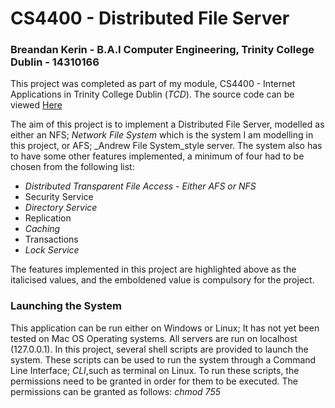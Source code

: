 # CS4400 - Distributed File Server #

### Breandan Kerin - B.A.I Computer Engineering, Trinity College Dublin - 14310166 ###

This project was completed as part of my module, CS4400 - Internet Applications in Trinity College Dublin (_TCD_).
The source code can be viewed [Here](https://bitbucket.org/Breandan96/cs4400distributedfileserver)

The aim of this project is to implement a Distributed File Server, modelled as either an NFS; _Network File System_ which is the system
I am modelling in this project, or AFS; _Andrew File System_style server. The system also has to have some other features
implemented, a minimum of four had to be chosen from the following list:

*    *_Distributed Transparent File Access - Either AFS or NFS_*
*    Security Service
*    _Directory Service_
*    Replication
*    _Caching_
*    Transactions
*    _Lock Service_

The features implemented in this project are highlighted above as the italicised values, and the emboldened value is compulsory
for the project.

### Launching the System ###
This application can be run either on Windows or Linux; It has not yet been tested on Mac OS Operating systems. All servers are run on localhost (127.0.0.1). In this project,
several shell scripts are provided to launch the system. These scripts can be used to run the system through a Command Line Interface; _CLI_,such as terminal
on Linux. To run these scripts, the permissions need to be granted in order for them to be executed. The permissions can be granted as follows:
_chmod 755 <script name>_. The list below is the list of required commands to give permissions in this project:
* chmod 755 install_requirements.sh
* chmod 755 launch_directory_server.sh
* chmod 755 launch_file_server.sh
* chmod 755 launch_locking_server.sh
* chmod 755 launch_client.sh

To launch the system, first give the permissions as shown above, then in order to run the scripts, a command similar
to the following is used: *./<script name>.sh*
The list below shows the order in which to run each of the scripts.
* ./install_requirements.sh
    * This script must be run first. It will install all of the required dependencies in order for the service to run, it installs
    all of the listed requirements from the *requirements.txt* file.
* ./launch_directory_server.sh
    * This script will run the directory server launching script. It will make the directory server available at the URL "http://127.0.0.1:46666"
    This address and port number is known by every entity that requires it; file server, lock server and client.
* ./launch_locking_server.sh
    * This script runs the locking server. In relation to the order of launch, this and the file server scripts can be run interchangeably.
    This script runs the locking server at URL "http://127.0.0.1:46667".
* ./launch_file_server.sh <number_of_servers_to_spawn>
    * This script runs up a series of file servers. For this file, the number of file servers to spawn must be specified in the
    <number_of_servers_to_spawn> field. Here, the first file server will be hosted on port "46668",  and every subsequent file server spawned
    will be hosted on the incremented value of the previous; ie 46668, 46669 etc etc.
    hence the URL for the servers will similar to "http://127.0.0.1:46668"
* ./launch_client.sh
    * This script will spawn up a single client. To spawn multiple clients, this script will need to be run multiple times. This is
    because each client will be required to input values for file names etc while in use, and would simply cause confusion if they were
    all run on the same window.

### Additional Notes on this project ###
* Originally, I had implemented this project using Sockets; instead of Flask and restful-flask, for my means of communications between
  each of my services (e.g. between a client and a file server). It was only when I had implemented the file server and
  client and had nearly finished work on the directory server, did I realise the error of my ways; I my code ran into an infintite loop when
  repsonding to the cleitns request, and I began implementing this with flask and flask-restful. Changing to REST was a great idea,
  as it simplified my approach significantly and I no longer needed to worry about implementing sockets and handling them and threads between multiple services.
* The last commit that includes code from the socket and multi-threading approach can be found [Here](https://bitbucket.org/Breandan96/cs4400distributedfileserver/commits/805aa84afbe567bdebfe1bca356f20b246f3eae5)

### Languages, Dependencies etc ###
The list of dependencies are highlighted below. This project uses the Python 2.7 project interpreter.
The list of requirements are contained within _requirements.txt_ file. all of the dependencies in this
 list are then downloaded and installed using the _pip install --user -r requirements.txt_ command in the
 *install_requirements.sh* script, which should be run before attempting to launch any of the distributed service scripts.
 The list below indicates all of the dependencies to be installed.
* Flask
* flask-restful 
* requests
In order to work effectively with this project, a basic understanding of JSON would be beneficial since the data being stored and
transferred between the classes are in JSON format (it is the default data transfer method in the Flask framework).

## Component 1: Distributed Transparent File Access ##
This system was modelled after the _NFS_ model. The system can support multiple clients and multiple file servers. For this, a
client application was developed which made use of a client API. This client API is essentially a client proxy, which contains the 'brains' of the clients abstracted from the client application itself.
A file server implementation was also developed as a RESTful server that could be written to and read from by a client. The finished project supports the use and management of multiple file-servers and clients.

### 1: Client and Client Library ###
The user application is named _client.py_, and not _clientApi.py_. It acts as an interface to the clientApi.py library, which was mentioned above.
Here, the client is able to make decisions for files stored locally and on the file servers.
Using the ClientApi, the client is able to:
*	Read a remote copy of a file from a file server
*   Write to the remote copy of a file on a file server,
*	Create a file that is stored locally and is also pushed to the server containing the data "First Time file is
 opened.... Edit me!".
NOTE:
1.  In order to _open_ a file, the client must first create it locally, using option *4 - Create new file*
    This will create a new file locally in the cache and will also post it to the file server with the contents "First Time file is
    opened.... Edit me!". NOTE - values such as new line chars and tab chars are not allowed and the client will be asked to sumbit a vaid file name
    excluding a file extension
2.  In order to write a file to the file server, the file must first exist, hence the client must use option 4 to create the file first
3.  When editing a file, if the client is run on a windows application, the text editor used is Notepad, and if run on a linux system,
    the client has a choice between using Gedit or Nano.

The client.py script is what provides a basic UI for the client. It simply provides the client with a series of options; 1-4 and E, to
either read, write, create file, verify if a file exists; locally or on a file server, and then exit the program.

### 2: File Server ###
The file servers are implemented such that they store the files as a flat-file system, where the files are stored in the
file server without any deeper directories used. The file server directories are named using the file servers *file_server_id*;
which is created when the file server first registers itself with the directory server, appended to 'Server';
ie, 'Server0/', 'Server1/' etc. The file servers directory is created when the file server starts up, just after the file server has registered
with the directory server; hence the *server_id* can be used to ID the file server.

All files stored on a file server follow a simple numerical naming system such as 0.txt. Each file server has a get and post method
with which the clients can communicate to the server with. The *file_id* is determined by the length of the list of files that are
present on a given file server; for example, if a client were to add a new file to a file server that was hosting 10 files, the new files ID would
bw 11.

The server accepts get() and post() requests from all clients that are connected and know the file servers IP and port
number. It can be reached at any available host address and port specified by the user, which are provided as sys.argv[0] and sys.argv[1].
For the client to communicate with the file server, it must first communicate with the directory server, which will be discussed below.

*    A client that wishes to read a remote copy of a file from a file server will need to send a get() request. The client must provide
JSON parameters:
*        'file_id': file_id
*        'file_server_id': file_server_id
*    A client wishing to write to a remote copy of a file will send a post() request. The client must provide JSON parameters:
*        'file_id': file_id
*        'data': data
*        'server_id': file_server_id
*        'file_name': file_name

NOTE: There is no *versioning* in that any files written to on the file server is overwritten.
The file servers hold no information with regards to the versions of the file. All of this information is stored on the directory server.
The versioning implemented is the time/date stamp at which the file was last edited.
The file servers are hosted on ports 46668, 46669 etc etc, which are passed in as environment variables at run time.

## Component 2: Directory Service ##
### Directory Server ###
The directory server must be started of first; just after the *install_requirements.sh* script.
This is started up first as the file server and locking server need to register themselves with it and this
process has been discussed above in detail. the Directory server is hosted on the URL "http://127.0.0.1:46666".
The URL for the Directory Server is known by all parts of the service, and is hard coded as a global varaible.
The Directory Server acts as a management server for the entire distributed file system.
The Directory server maintains a record of the mappings of the client names as well as the file mappings; ie a list of all connected clients
and a list of files that are stored on which file servers , the files are stored like; Server1/0txt etc

The Directory server takes in a request by a client, and checks whether the file the client has requested exists on a file server.
If the file exists, the directory server returns the IP address and port number of the file server to the client as well as the
version of the file, and the client can make communications with the file server using these details if the version of the file
stored on the client is not up-to-date; If the version the client has stored in his cache is out-of-sync with the file server
because another client has since written to the file.

The same works for a write operation also, but if the file doesnt exist on a file server,
a round robin protocol style method is used to assign the file to a file server.
The file server to store the file is chosen by the directory server because it has the least number files stored on it; ie the directory server
will find the file server that contains the fewest number of files and then uses this file server to store the new file - To make this system a little
more fairer in terms of how much data is stored by the file servers would be to assign the new files to the servers that contain the largest
amount out data, and not the largest number of files.

The directory server also performs the following:
* It acts a registration system as mentioned above for the file server and lock server
* IT performs a load balancing on the file servers by means of Round-Robin based on the number of files that are currently
stored on the server. The directory server will forward the file onto the least loaded file server to be stored.

## Component 3: Caching ##
### Caching for the client ###
Each client has its own cache implemented as a caching *object*. The cache is implemented using Least Recently Used; *LRU*, eviction policy,
where each file is stored with a time-date stamp, and the file that was accessed least recently is evicted. ie the file that was accessed
the furthest back in time will be the first one evicted if a new file is read in from the file server or if a new file is created by the client.
Every time a file is read from a file server; the file will only be read in from the file server if it currently isnt present in the cache
or if the version on the cache is out of date compared to the file server, or created locally, it is added to the cache, with its time date stamp, which is formatted
as follows *2012-12-15 01:21:05*.

The cache can store currently only 3 files simply for the point of illustration, to increase the number of files that the cache
can store, simply increase the size of MAX_SIZE_OF_CACHE, which can be found at the top of the cache class.
This cache is implemented as a * Direct Mapped Cache*; each tag has its own slot in cache memory.
The operations that can be performed by the cache, with interest to the client, are:
1.  Read from cache:
    *  which allows the user to read files from the cache if the version stored is the same as the version that is stored on the directory server.
2. Add cache entry:
    *  This method will add a new entry to the cache table if the file isnt in the table at present. This method implements linear probing when adding files to the cache,
    once the cache is full, this function will then begin using the LRU eviction policy.
3. Update data in cache:
    * This method will update the data that is stored in a file if the version on the cache is out of sync with the file server.

## Component 4: Locking ##
### Locking Server ###
In this project, I have implemented it so that there is only 1 locking server in the system. The implementation for this server is located in
the *LockingServer/LockingServer.py* file. The locking server manages the operation of both locking and unlocking files for the client whenever
a request is sent to the locking server. The way I have this architectured is that, when a client wishes to write to a file, it sends a request to
the directory server, where it is then forwarded onto the locking server where it can either be locked or refused.
The locking server is hosted at "http://127.0.0.1:46667".

It should be noted that for a client to read from a file, it does not require a lock on the file, and multiple clients can read from the file concurrently.
If however the client wishes to write to a file, it must obtain a lock. When there is a lock on a file, no other client; bar the client with the lock, can operate on that file.

The locking server holds a list of files that currently have a lock on a file. This list works as a look up table, and has files added and removed
from it whenever the lock and unlock requests come in from the client.

I have also implemented a timer on the lock, if the lock has been on for longer than 1 minute; 60 seconds, the file is then unlocked. My assumption
here is that, when I lock a file; which only happens when a client is writing to a file, that it shouldn't take longer than 1 minute to write my data
into a file, and if the time taken to write to the file is greater than 1 minute, I have assumed that the client is dead, and the file is then unlocked.
This method is the *morgan_turn_on_the_clock* method (https://www.youtube.com/watch?v=l0JaxtwVteY skip to 0:35 to understand)

## Screen shots ##
###Creating a file locally ###
